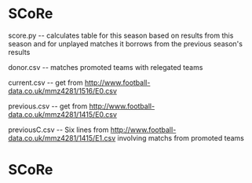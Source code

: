 # SCoRe

score.py -- calculates table for this season based on results from this season and for unplayed matches it borrows from
   the previous season's results

donor.csv -- matches promoted teams with relegated teams

current.csv -- get from http://www.football-data.co.uk/mmz4281/1516/E0.csv 

previous.csv -- get from http://www.football-data.co.uk/mmz4281/1415/E0.csv

previousC.csv -- Six lines from http://www.football-data.co.uk/mmz4281/1415/E1.csv involving matchs from promoted teams
# SCoRe
